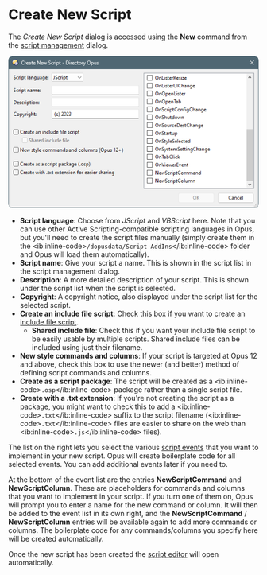 # Create New Script

The *Create New Script* dialog is accessed using the **New** command from the [script management]() dialog.

![](/Manual/images/scripting/new_script.png)

- **Script language**: Choose from *JScript* and *VBScript* here. Note that you can use other Active Scripting-compatible scripting languages in Opus, but you'll need to create the script files manually (simply create them in the \<ib:inline-code\>`/dopusdata/Script AddIns`\</ib:inline-code\> folder and Opus will load them automatically).
- **Script name**: Give your script a name. This is shown in the script list in the script management dialog.
- **Description**: A more detailed description of your script. This is shown under the script list when the script is selected.
- **Copyright**: A copyright notice, also displayed under the script list for the selected script.
- **Create an include file script**: Check this box if you want to create an [include file script](../script_add-ins/include_files.md).
  - **Shared include file**: Check this if you want your include file script to be easily usable by multiple scripts. Shared include files can be included using just their filename.
- **New style commands and columns**: If your script is targeted at Opus 12 and above, check this box to use the newer (and better) method of defining script commands and columns.
- **Create as a script package**: The script will be created as a \<ib:inline-code\>`.osp`\</ib:inline-code\> package rather than a single script file.
- **Create with a .txt extension**: If you're not creating the script as a package, you might want to check this to add a \<ib:inline-code\>`.txt`\</ib:inline-code\> suffix to the script filename (\<ib:inline-code\>`.txt`\</ib:inline-code\> files are easier to share on the web than \<ib:inline-code\>`.js`\</ib:inline-code\> files).

The list on the right lets you select the various [script events](/Manual/reference/scripting_reference/scripting_events/RAEDME.md) that you want to implement in your new script. Opus will create boilerplate code for all selected events. You can add additional events later if you need to.

At the bottom of the event list are the entries **NewScriptCommand** and **NewScriptColumn**. These are placeholders for commands and columns that you want to implement in your script. If you turn one of them on, Opus will prompt you to enter a name for the new command or column. It will then be added to the event list in its own right, and the **NewScriptCommand** / **NewScriptColumn** entries will be available again to add more commands or columns. The boilerplate code for any commands/columns you specify here will be created automatically.

Once the new script has been created the [script editor](../script_editor/RAEDME.md) will open automatically.
